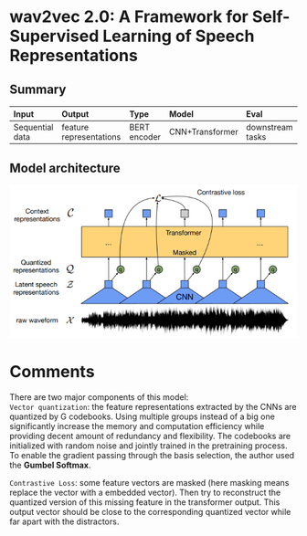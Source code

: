 # wav2vec 2.0: A Framework for Self-Supervised Learning of Speech Representations

## Summary

|   Input   |   Output   |    Type    |   Model   |    Eval    |
| :-------- | :--------- | :--------- | :--------- | :--------- |
| Sequential data | feature representations | BERT encoder | CNN+Transformer  | downstream tasks |

## Model architecture
<p align="center">
  <img src="/building blocks/assets/wav2vec.png" width="600" />
</p>

# Comments
There are two major components of this model: <br>
`Vector quantization`: the feature representations extracted by the CNNs are quantized by G codebooks. Using multiple groups instead of a big one significantly increase the memory and computation efficiency while providing decent amount of redundancy and flexibility. The codebooks are initialized with random noise and jointly trained in the pretraining process. To enable the gradient passing through the basis selection, the author used the **Gumbel Softmax**. <br>

`Contrastive Loss`: some feature vectors are masked (here masking means replace the vector with a embedded vector). Then try to reconstruct the quantized version of this missing feature in the transformer output. This output vector should be close to the corresponding quantized vector while far apart with the distractors.

 
